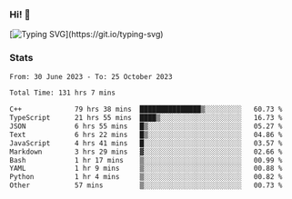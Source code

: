 ### Hi!  👋

[![Typing SVG](https://readme-typing-svg.herokuapp.com?font=Fira+Code&pause=1000&width=435&lines=Hello!+I'm+Texiwustion.)](https://git.io/typing-svg)

### Stats

<!--START_SECTION:waka-->

```txt
From: 30 June 2023 - To: 25 October 2023

Total Time: 131 hrs 7 mins

C++             79 hrs 38 mins  ███████████████▒░░░░░░░░░   60.73 %
TypeScript      21 hrs 55 mins  ████▒░░░░░░░░░░░░░░░░░░░░   16.73 %
JSON            6 hrs 55 mins   █▒░░░░░░░░░░░░░░░░░░░░░░░   05.27 %
Text            6 hrs 22 mins   █▒░░░░░░░░░░░░░░░░░░░░░░░   04.86 %
JavaScript      4 hrs 41 mins   █░░░░░░░░░░░░░░░░░░░░░░░░   03.57 %
Markdown        3 hrs 29 mins   ▓░░░░░░░░░░░░░░░░░░░░░░░░   02.66 %
Bash            1 hr 17 mins    ▒░░░░░░░░░░░░░░░░░░░░░░░░   00.99 %
YAML            1 hr 9 mins     ▒░░░░░░░░░░░░░░░░░░░░░░░░   00.88 %
Python          1 hr 4 mins     ▒░░░░░░░░░░░░░░░░░░░░░░░░   00.82 %
Other           57 mins         ▒░░░░░░░░░░░░░░░░░░░░░░░░   00.73 %
```

<!--END_SECTION:waka-->
